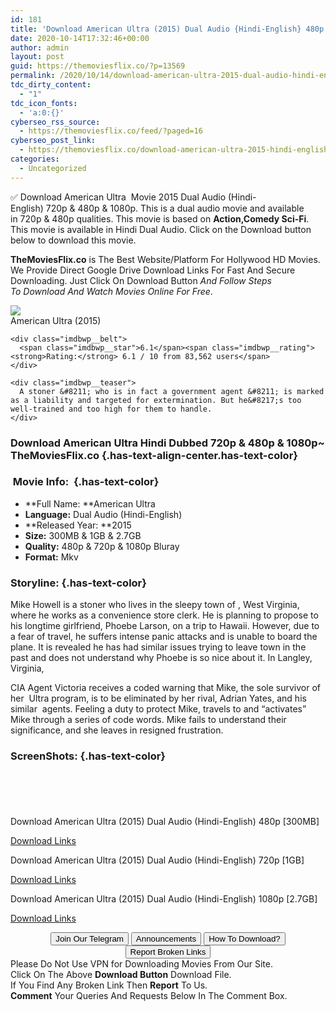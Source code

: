 ```yaml
---
id: 181
title: 'Download American Ultra (2015) Dual Audio {Hindi-English} 480p [300MB] || 720p [1GB] || 1080p [2.7GB]'
date: 2020-10-14T17:32:46+00:00
author: admin
layout: post
guid: https://themoviesflix.co/?p=13569
permalink: /2020/10/14/download-american-ultra-2015-dual-audio-hindi-english-480p-300mb-720p-1gb-1080p-2-7gb/
tdc_dirty_content:
  - "1"
tdc_icon_fonts:
  - 'a:0:{}'
cyberseo_rss_source:
  - https://themoviesflix.co/feed/?paged=16
cyberseo_post_link:
  - https://themoviesflix.co/download-american-ultra-2015-hindi-english-480p-720p-1080p/
categories:
  - Uncategorized
---
```

✅ Download American Ultra&nbsp;&nbsp;Movie&nbsp;2015 Dual Audio (Hindi-English)&nbsp;720p&nbsp;&&nbsp;480p&nbsp;& 1080p. This is&nbsp;a&nbsp;dual audio&nbsp;movie and available in&nbsp;720p&nbsp;&&nbsp;480p&nbsp;qualities. This movie is based on&nbsp;**Action,Comedy Sci-Fi**. This movie is available in Hindi Dual Audio. Click on the Download button below to download this movie.

**TheMoviesFlix.co**&nbsp;is The Best Website/Platform For Hollywood HD Movies. We Provide Direct Google Drive Download Links For Fast And Secure Downloading. Just Click On Download Button&nbsp;_And Follow Steps To&nbsp;Download And Watch Movies Online For Free_.

<div class="imdbwp imdbwp--movie dark">
  <div class="imdbwp__thumb">
    <a class="imdbwp__link" target="_blank" title="American Ultra" href="https://www.imdb.com/title/tt3316948/" rel="nofollow noopener noreferrer"><img class="imdbwp__img" src="https://m.media-amazon.com/images/M/MV5BMTcwMTM1NDU1Ml5BMl5BanBnXkFtZTgwNDk5MTgzNjE@._V1_SX300.jpg" /></a>
  </div>
  
  <div class="imdbwp__content">
    <div class="imdbwp__header">
      <span class="imdbwp__title">American Ultra</span> (2015)
    </div>
    
    <div class="imdbwp__belt">
      <span class="imdbwp__star">6.1</span><span class="imdbwp__rating"><strong>Rating:</strong> 6.1 / 10 from 83,562 users</span>
    </div>
    
    <div class="imdbwp__teaser">
      A stoner &#8211; who is in fact a government agent &#8211; is marked as a liability and targeted for extermination. But he&#8217;s too well-trained and too high for them to handle.
    </div>
  </div>
</div>

### Download American Ultra Hindi&nbsp;Dubbed 720p & 480p & 1080p~ TheMoviesFlix.co {.has-text-align-center.has-text-color}

### &nbsp;Movie Info:&nbsp; {.has-text-color}

  * **Full Name:&nbsp;**American Ultra
  * **Language:**&nbsp;Dual Audio (Hindi-English)
  * **Released Year:&nbsp;**2015
  * **Size:**&nbsp;300MB & 1GB & 2.7GB
  * **Quality:**&nbsp;480p & 720p & 1080p Bluray
  * **Format:**&nbsp;Mkv

### Storyline: {.has-text-color}

Mike Howell is a stoner who lives in the sleepy town of , West Virginia, where he works as a convenience store clerk. He is planning to propose to his longtime girlfriend, Phoebe Larson, on a trip to Hawaii. However, due to a fear of travel, he suffers intense panic attacks and is unable to board the plane. It is revealed he has had similar issues trying to leave town in the past and does not understand why Phoebe is so nice about it. In Langley, Virginia,

CIA Agent Victoria receives a coded warning that Mike, the sole survivor of her&nbsp; Ultra program, is to be eliminated by her rival, Adrian Yates, and his similar&nbsp; agents. Feeling a duty to protect Mike, travels to and “activates” Mike through a series of code words. Mike fails to understand their significance, and she leaves in resigned frustration.

### ScreenShots: {.has-text-color}

<div class="wp-block-image">
  <figure class="aligncenter"><img src="https://i.imgur.com/BmlKyPi.png" alt /></figure>
</div>

<div class="wp-block-image">
  <figure class="aligncenter"><img src="https://i.imgur.com/Lafmgek.png" alt /></figure>
</div>

<div class="wp-block-image">
  <figure class="aligncenter"><img src="https://i.imgur.com/QWSATA3.png" alt /></figure>
</div>

<div class="wp-block-image">
  <figure class="aligncenter"><img src="https://i.imgur.com/uWJdlci.png" alt /></figure>
</div>

<div class="wp-block-image">
  <figure class="aligncenter"><img src="https://i.imgur.com/xBUnQgb.png" alt /></figure>
</div>

<p class="has-text-align-center has-text-color has-medium-font-size">
  Download American Ultra (2015) Dual Audio (Hindi-English) 480p [300MB]
</p>

<span class="mb-center maxbutton-3-center"><span class="maxbutton-3-container mb-container"><a class="maxbutton-3 maxbutton maxbutton-post-button" target="_blank" rel="nofollow noopener noreferrer" href="https://coinquint.com/a13418/"><span class="mb-text">Download Links</span></a></span></span>

<p class="has-text-align-center has-text-color has-medium-font-size">
  Download American Ultra (2015) Dual Audio (Hindi-English) 720p [1GB]
</p>

<span class="mb-center maxbutton-3-center"><span class="maxbutton-3-container mb-container"><a class="maxbutton-3 maxbutton maxbutton-post-button" target="_blank" rel="nofollow noopener noreferrer" href="https://coinquint.com/a13450/"><span class="mb-text">Download Links</span></a></span></span>

<p class="has-text-align-center has-text-color has-medium-font-size">
  Download American Ultra (2015) Dual Audio (Hindi-English) 1080p [2.7GB]
</p>

<span class="mb-center maxbutton-3-center"><span class="maxbutton-3-container mb-container"><a class="maxbutton-3 maxbutton maxbutton-post-button" target="_blank" rel="nofollow noopener noreferrer" href="https://coinquint.com/a13452/"><span class="mb-text">Download Links</span></a></span></span>

<center>
</center>

<center>
  <a href="https://t.me/themoviesflixcom" target="_blank" data-wpel-link="external" rel="nofollow external noopener noreferrer"><button class="button button5">Join Our Telegram</button></a> <a href="https://themoviesflix.co/download-american-ultra-2015-hindi-english-480p-720p-1080p/#" target="_blank" data-wpel-link="external" rel="nofollow external noopener noreferrer"><button class="button button5">Announcements</button></a> <a href="https://themoviesflix.com/how-to-download/" target="_blank" data-wpel-link="external" rel="nofollow external noopener noreferrer"><button class="button button5">How To Download?</button></a> <a href="https://themoviesflix.co/download-american-ultra-2015-hindi-english-480p-720p-1080p/#" target="_blank" data-wpel-link="external" rel="nofollow external noopener noreferrer"><button class="button button5">Report Broken Links</button></a>
</center>

<div class="alert alert-danger">
  Please Do Not Use VPN for Downloading Movies From Our Site.
</div>

<div class="alert alert-success">
  Click On The Above <strong>Download Button</strong> Download File.
</div>

<div class="alert alert-warning">
  If You Find Any Broken Link Then <strong>Report</strong> To Us.
</div>

<div class="alert alert-info">
  <strong>Comment</strong> Your Queries And Requests Below In The Comment Box.
</div>